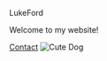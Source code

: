 LukeFord

Welcome to my website!

[Contact](https://Luke-A-M-Ford.github.io/contact.html) 
![Cute Dog](https://imagesvc.meredithcorp.io/v3/mm/image?url=https%3A%2F%2Fstatic.onecms.io%2Fwp-content%2Fuploads%2Fsites%2F47%2F2020%2F08%2F04%2Fcream-golden-retriever-closeup-91607998-2000.jpg)
